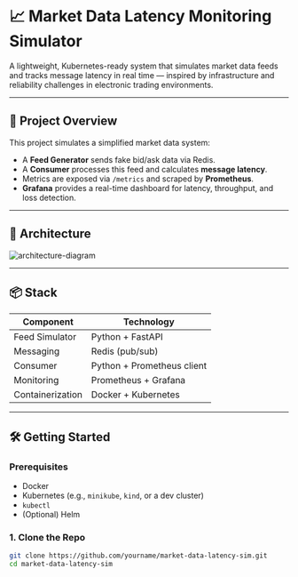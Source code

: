 # 📈 Market Data Latency Monitoring Simulator

A lightweight, Kubernetes-ready system that simulates market data feeds and tracks message latency in real time — inspired by infrastructure and reliability challenges in electronic trading environments.

---

## 🚀 Project Overview

This project simulates a simplified market data system:
- A **Feed Generator** sends fake bid/ask data via Redis.
- A **Consumer** processes this feed and calculates **message latency**.
- Metrics are exposed via `/metrics` and scraped by **Prometheus**.
- **Grafana** provides a real-time dashboard for latency, throughput, and loss detection.

---

## 🧱 Architecture

![architecture-diagram](./monitoring/architecture.png) <!-- Add your diagram here -->

---

## 📦 Stack

| Component     | Technology     |
|---------------|----------------|
| Feed Simulator | Python + FastAPI |
| Messaging      | Redis (pub/sub)  |
| Consumer       | Python + Prometheus client |
| Monitoring     | Prometheus + Grafana |
| Containerization | Docker + Kubernetes |

---

## 🛠️ Getting Started

### Prerequisites

- Docker
- Kubernetes (e.g., `minikube`, `kind`, or a dev cluster)
- `kubectl`
- (Optional) Helm

### 1. Clone the Repo

```bash
git clone https://github.com/yourname/market-data-latency-sim.git
cd market-data-latency-sim
